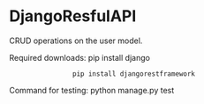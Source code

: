 # DjangoResfulAPI
CRUD operations on the user model.


Required downloads: pip install django

                    pip install djangorestframework


Command for testing: python manage.py test


